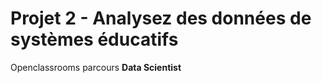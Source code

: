 # Projet 2 - Analysez des données de systèmes éducatifs

Openclassrooms parcours **Data Scientist** 
